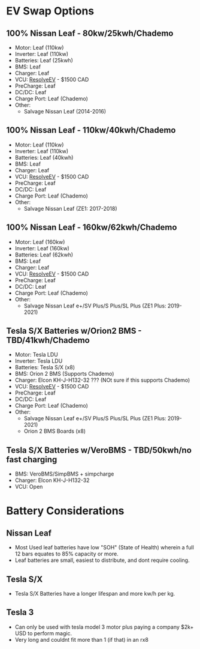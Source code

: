 # EV Swap Options

## 100% Nissan Leaf - 80kw/25kwh/Chademo
- Motor: Leaf (110kw)
- Inverter: Leaf (110kw)
- Batteries: Leaf (25kwh)
- BMS: Leaf
- Charger: Leaf
- VCU: [ResolveEV](https://www.resolve-ev.com/shop/p/resolve-controller) - $1500 CAD
- PreCharge: Leaf
- DC/DC: Leaf
- Charge Port: Leaf (Chademo)
- Other:
  - Salvage Nissan Leaf (2014-2016)


## 100% Nissan Leaf - 110kw/40kwh/Chademo
- Motor: Leaf (110kw)
- Inverter: Leaf (110kw)
- Batteries: Leaf (40kwh)
- BMS: Leaf
- Charger: Leaf
- VCU: [ResolveEV](https://www.resolve-ev.com/shop/p/resolve-controller) - $1500 CAD
- PreCharge: Leaf
- DC/DC: Leaf
- Charge Port: Leaf (Chademo)
- Other:
  - Salvage Nissan Leaf (ZE1: 2017-2018)


## 100% Nissan Leaf - 160kw/62kwh/Chademo
- Motor: Leaf (160kw)
- Inverter: Leaf (160kw)
- Batteries: Leaf (62kwh)
- BMS: Leaf
- Charger: Leaf
- VCU: [ResolveEV](https://www.resolve-ev.com/shop/p/resolve-controller) - $1500 CAD
- PreCharge: Leaf
- DC/DC: Leaf
- Charge Port: Leaf (Chademo)
- Other:
  - Salvage Nissan Leaf e+/SV Plus/S Plus/SL Plus (ZE1 Plus: 2019-2021)

## Tesla S/X Batteries w/Orion2 BMS - TBD/41kwh/Chademo
- Motor: Tesla LDU
- Inverter: Tesla LDU
- Batteries: Tesla S/X (x8)
- BMS: Orion 2 BMS (Supports Chademo)
- Charger: Elcon KH-J-H132-32 ??? (NOt sure if this supports Chademo)
- VCU: [ResolveEV](https://www.resolve-ev.com/shop/p/resolve-controller) - $1500 CAD
- PreCharge: Leaf
- DC/DC: Leaf
- Charge Port: Leaf (Chademo)
- Other:
  - Salvage Nissan Leaf e+/SV Plus/S Plus/SL Plus (ZE1 Plus: 2019-2021)
  - Orion 2 BMS Boards (x8)



## Tesla S/X Batteries w/VeroBMS - TBD/50kwh/no fast charging
- BMS: VeroBMS/SimpBMS + simpcharge
- Charger: Elcon KH-J-H132-32
- VCU: Open 



# Battery Considerations

## Nissan Leaf
- Most Used leaf batteries have low "SOH" (State of Health) wherein a full 12 bars equates to 85% capacity or more.
- Leaf batteries are small, easiest to distribute, and dont require cooling.

## Tesla S/X
- Tesla S/X Batteries have a longer lifespan and more kw/h per kg.

## Tesla 3
- Can only be used with tesla model 3 motor plus paying a company $2k+ USD to perform magic.
- Very long and couldnt fit more than 1 (if that) in an rx8
